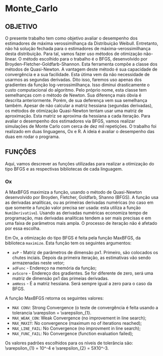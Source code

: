 # Monte_Carlo

## OBJETIVO

O presente trabalho tem como objetivo avaliar o desempenho dos estimadores de máxima verossimilhança da Distribuição Weibull.
Entretanto, não há solução fechada para o estimadores de máxima-verossimilhança desta distribuição. Para tal, vamos fazer uso 
métodos de otimização não-linear. O método escolhido para o trabalho é o BFGS, desenvolvido por Broyden-Fletcher-Goldfarb-Shannon.
Esta ferramenta compõe a classe dos métodos de Quasi-Newton. A vantagem deste método é sua capacidade de convergência e a sua 
facilidade. Esta útima vem da não necessidade de usarmos as segundas derivadas. Dito isso, faremos uso apenas dos gradientes da
função log-verossimilhança. Isso diminui drasticamente o custo computacional do algoritmo. Pelo próprio nome, esta classe tem 
semelhanças com o método de Newton. Sua diferença mais óbvia é descrita anteriormente. Porém, de sua deferença vem sua semelhança também. Apesar de não calcular a matriz hessiana (segundas derivadas), os métodos de otimização Quasi-Newton tentam usar uma matriz de aproximação. Esta matriz se aproxima da hessiana a cada iteração. Para avaliar o desempenho dos estimadores via BFGS, vamos realizar simulações de Monte Carlo com cerca de dez mil repetições. O trabalho foi realizado em duas linguagens, Ox e R. A ideia é avaliar o desempenho das duas em rodar o programa. 

## FUNÇÕES

Aqui, vamos descrever as funções utilizadas para realizar a otimização do tipo BFGS e as respectivas bibliotecas de cada linguagem.

### Ox

A MaxBFGS maximiza a função, usando o método de Quasi-Newton desenvolvido por Broyden, Fletcher, Goldfarb, Shanno (BFGS).  A função usa as derivadas analíticas, ou as primeiras derivadas numéricas (no caso em que somente a função valor precisa ser usada: esta utiliza a função `Num1Derivative`). Usando as derivadas numéricas economiza tempo de programação, mas derivadas analíticas tendem a ser mais precisas e em uma faixa de parâmetros mais ampla. O processo de iteração não é afetado por essa escolha. 

Em Ox, a otimização do tipo BFGS é feita pela função MaxBFGS, da biblioteca `maximize`. Esta função tem os seguintes argumentos:

* `avP` -  Matriz de parâmetros de dimensão px1. Primeiro, são colocados os chutes inciais. Depois da primeira iteração, as estimativas vão sendo armazenadas neste vetor;
* `adFunc` - Endereço na memória da função;
* `avScore` - Endereço dos gradientes. Se for diferente de zero, será uma matriz de dimensão px1 das primeias derivadas.
* `amHess` - É a matriz hessiana. Será sempre igual a zero para o caso da BFGS.

A função MaxBFGS retorna os seguintes valores:

* `MAX CONV`: Strong Convergence (o teste de convergência é feita usando a tolerancia \varepsilon = \varepsilon_{1}.
* `MAX_WEAK_CON`: Weak Convergence (no improvement in line search);
* `MAX_MAXIT`: No convergence (maximum no of iterations reached);
* `MAX_LINE_FAIL`: No Convergence (no improvment in line search);
* `MAX_FUNC_FAIL`: No Convergence (function evaluation failed);

Os valores padrões escolhidos para os níveis de tolerância são: \varepsilon_{1} = 10^-4 e \varepsilon_{2} = 5X10^-3.




